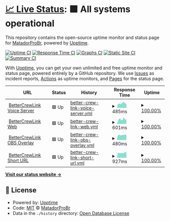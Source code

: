 # [📈 Live Status](https://MatadorProBr.github.io/BetterCrewLink-status): <!--live status--> **🟩 All systems operational**

This repository contains the open-source uptime monitor and status page for [MatadorProBr](https://MatadorProBr.github.io/BetterCrewLink-status), powered by [Upptime](https://github.com/upptime/upptime).

[![Uptime CI](https://github.com/MatadorProBr/BetterCrewLink-status/workflows/Uptime%20CI/badge.svg)](https://github.com/MatadorProBr/BetterCrewLink-status/actions?query=workflow%3A%22Uptime+CI%22)
[![Response Time CI](https://github.com/MatadorProBr/BetterCrewLink-status/workflows/Response%20Time%20CI/badge.svg)](https://github.com/MatadorProBr/BetterCrewLink-status/actions?query=workflow%3A%22Response+Time+CI%22)
[![Graphs CI](https://github.com/MatadorProBr/BetterCrewLink-status/workflows/Graphs%20CI/badge.svg)](https://github.com/MatadorProBr/BetterCrewLink-status/actions?query=workflow%3A%22Graphs+CI%22)
[![Static Site CI](https://github.com/MatadorProBr/BetterCrewLink-status/workflows/Static%20Site%20CI/badge.svg)](https://github.com/MatadorProBr/BetterCrewLink-status/actions?query=workflow%3A%22Static+Site+CI%22)
[![Summary CI](https://github.com/MatadorProBr/BetterCrewLink-status/workflows/Summary%20CI/badge.svg)](https://github.com/MatadorProBr/BetterCrewLink-status/actions?query=workflow%3A%22Summary+CI%22)

With [Upptime](https://upptime.js.org), you can get your own unlimited and free uptime monitor and status page, powered entirely by a GitHub repository. We use [Issues](https://github.com/MatadorProBr/BetterCrewLink-status/issues) as incident reports, [Actions](https://github.com/MatadorProBr/BetterCrewLink-status/actions) as uptime monitors, and [Pages](https://MatadorProBr.github.io/BetterCrewLink-status) for the status page.

<!--start: status pages-->
<!-- This summary is generated by Upptime (https://github.com/upptime/upptime) -->
<!-- Do not edit this manually, your changes will be overwritten -->
<!-- prettier-ignore -->
| URL | Status | History | Response Time | Uptime |
| --- | ------ | ------- | ------------- | ------ |
| <img alt="" src="https://favicons.githubusercontent.com/bettercrewl.ink" height="13"> [BetterCrewLink Voice Server](https://bettercrewl.ink) | 🟩 Up | [better-crew-link-voice-server.yml](https://github.com/MatadorProBr/BetterCrewLink-status/commits/HEAD/history/better-crew-link-voice-server.yml) | <details><summary><img alt="Response time graph" src="./graphs/better-crew-link-voice-server/response-time-week.png" height="20"> 485ms</summary><br><a href="https://MatadorProBr.github.io/BetterCrewLink-status/history/better-crew-link-voice-server"><img alt="Response time 493" src="https://img.shields.io/endpoint?url=https%3A%2F%2Fraw.githubusercontent.com%2FMatadorProBr%2FBetterCrewLink-status%2FHEAD%2Fapi%2Fbetter-crew-link-voice-server%2Fresponse-time.json"></a><br><a href="https://MatadorProBr.github.io/BetterCrewLink-status/history/better-crew-link-voice-server"><img alt="24-hour response time 432" src="https://img.shields.io/endpoint?url=https%3A%2F%2Fraw.githubusercontent.com%2FMatadorProBr%2FBetterCrewLink-status%2FHEAD%2Fapi%2Fbetter-crew-link-voice-server%2Fresponse-time-day.json"></a><br><a href="https://MatadorProBr.github.io/BetterCrewLink-status/history/better-crew-link-voice-server"><img alt="7-day response time 485" src="https://img.shields.io/endpoint?url=https%3A%2F%2Fraw.githubusercontent.com%2FMatadorProBr%2FBetterCrewLink-status%2FHEAD%2Fapi%2Fbetter-crew-link-voice-server%2Fresponse-time-week.json"></a><br><a href="https://MatadorProBr.github.io/BetterCrewLink-status/history/better-crew-link-voice-server"><img alt="30-day response time 493" src="https://img.shields.io/endpoint?url=https%3A%2F%2Fraw.githubusercontent.com%2FMatadorProBr%2FBetterCrewLink-status%2FHEAD%2Fapi%2Fbetter-crew-link-voice-server%2Fresponse-time-month.json"></a><br><a href="https://MatadorProBr.github.io/BetterCrewLink-status/history/better-crew-link-voice-server"><img alt="1-year response time 493" src="https://img.shields.io/endpoint?url=https%3A%2F%2Fraw.githubusercontent.com%2FMatadorProBr%2FBetterCrewLink-status%2FHEAD%2Fapi%2Fbetter-crew-link-voice-server%2Fresponse-time-year.json"></a></details> | <details><summary><a href="https://MatadorProBr.github.io/BetterCrewLink-status/history/better-crew-link-voice-server">100.00%</a></summary><a href="https://MatadorProBr.github.io/BetterCrewLink-status/history/better-crew-link-voice-server"><img alt="All-time uptime 100.00%" src="https://img.shields.io/endpoint?url=https%3A%2F%2Fraw.githubusercontent.com%2FMatadorProBr%2FBetterCrewLink-status%2FHEAD%2Fapi%2Fbetter-crew-link-voice-server%2Fuptime.json"></a><br><a href="https://MatadorProBr.github.io/BetterCrewLink-status/history/better-crew-link-voice-server"><img alt="24-hour uptime 100.00%" src="https://img.shields.io/endpoint?url=https%3A%2F%2Fraw.githubusercontent.com%2FMatadorProBr%2FBetterCrewLink-status%2FHEAD%2Fapi%2Fbetter-crew-link-voice-server%2Fuptime-day.json"></a><br><a href="https://MatadorProBr.github.io/BetterCrewLink-status/history/better-crew-link-voice-server"><img alt="7-day uptime 100.00%" src="https://img.shields.io/endpoint?url=https%3A%2F%2Fraw.githubusercontent.com%2FMatadorProBr%2FBetterCrewLink-status%2FHEAD%2Fapi%2Fbetter-crew-link-voice-server%2Fuptime-week.json"></a><br><a href="https://MatadorProBr.github.io/BetterCrewLink-status/history/better-crew-link-voice-server"><img alt="30-day uptime 100.00%" src="https://img.shields.io/endpoint?url=https%3A%2F%2Fraw.githubusercontent.com%2FMatadorProBr%2FBetterCrewLink-status%2FHEAD%2Fapi%2Fbetter-crew-link-voice-server%2Fuptime-month.json"></a><br><a href="https://MatadorProBr.github.io/BetterCrewLink-status/history/better-crew-link-voice-server"><img alt="1-year uptime 100.00%" src="https://img.shields.io/endpoint?url=https%3A%2F%2Fraw.githubusercontent.com%2FMatadorProBr%2FBetterCrewLink-status%2FHEAD%2Fapi%2Fbetter-crew-link-voice-server%2Fuptime-year.json"></a></details>
| <img alt="" src="https://favicons.githubusercontent.com/web.bettercrewl.ink" height="13"> [BetterCrewLink Web](https://web.bettercrewl.ink) | 🟩 Up | [better-crew-link-web.yml](https://github.com/MatadorProBr/BetterCrewLink-status/commits/HEAD/history/better-crew-link-web.yml) | <details><summary><img alt="Response time graph" src="./graphs/better-crew-link-web/response-time-week.png" height="20"> 601ms</summary><br><a href="https://MatadorProBr.github.io/BetterCrewLink-status/history/better-crew-link-web"><img alt="Response time 548" src="https://img.shields.io/endpoint?url=https%3A%2F%2Fraw.githubusercontent.com%2FMatadorProBr%2FBetterCrewLink-status%2FHEAD%2Fapi%2Fbetter-crew-link-web%2Fresponse-time.json"></a><br><a href="https://MatadorProBr.github.io/BetterCrewLink-status/history/better-crew-link-web"><img alt="24-hour response time 657" src="https://img.shields.io/endpoint?url=https%3A%2F%2Fraw.githubusercontent.com%2FMatadorProBr%2FBetterCrewLink-status%2FHEAD%2Fapi%2Fbetter-crew-link-web%2Fresponse-time-day.json"></a><br><a href="https://MatadorProBr.github.io/BetterCrewLink-status/history/better-crew-link-web"><img alt="7-day response time 601" src="https://img.shields.io/endpoint?url=https%3A%2F%2Fraw.githubusercontent.com%2FMatadorProBr%2FBetterCrewLink-status%2FHEAD%2Fapi%2Fbetter-crew-link-web%2Fresponse-time-week.json"></a><br><a href="https://MatadorProBr.github.io/BetterCrewLink-status/history/better-crew-link-web"><img alt="30-day response time 548" src="https://img.shields.io/endpoint?url=https%3A%2F%2Fraw.githubusercontent.com%2FMatadorProBr%2FBetterCrewLink-status%2FHEAD%2Fapi%2Fbetter-crew-link-web%2Fresponse-time-month.json"></a><br><a href="https://MatadorProBr.github.io/BetterCrewLink-status/history/better-crew-link-web"><img alt="1-year response time 548" src="https://img.shields.io/endpoint?url=https%3A%2F%2Fraw.githubusercontent.com%2FMatadorProBr%2FBetterCrewLink-status%2FHEAD%2Fapi%2Fbetter-crew-link-web%2Fresponse-time-year.json"></a></details> | <details><summary><a href="https://MatadorProBr.github.io/BetterCrewLink-status/history/better-crew-link-web">100.00%</a></summary><a href="https://MatadorProBr.github.io/BetterCrewLink-status/history/better-crew-link-web"><img alt="All-time uptime 100.00%" src="https://img.shields.io/endpoint?url=https%3A%2F%2Fraw.githubusercontent.com%2FMatadorProBr%2FBetterCrewLink-status%2FHEAD%2Fapi%2Fbetter-crew-link-web%2Fuptime.json"></a><br><a href="https://MatadorProBr.github.io/BetterCrewLink-status/history/better-crew-link-web"><img alt="24-hour uptime 100.00%" src="https://img.shields.io/endpoint?url=https%3A%2F%2Fraw.githubusercontent.com%2FMatadorProBr%2FBetterCrewLink-status%2FHEAD%2Fapi%2Fbetter-crew-link-web%2Fuptime-day.json"></a><br><a href="https://MatadorProBr.github.io/BetterCrewLink-status/history/better-crew-link-web"><img alt="7-day uptime 100.00%" src="https://img.shields.io/endpoint?url=https%3A%2F%2Fraw.githubusercontent.com%2FMatadorProBr%2FBetterCrewLink-status%2FHEAD%2Fapi%2Fbetter-crew-link-web%2Fuptime-week.json"></a><br><a href="https://MatadorProBr.github.io/BetterCrewLink-status/history/better-crew-link-web"><img alt="30-day uptime 100.00%" src="https://img.shields.io/endpoint?url=https%3A%2F%2Fraw.githubusercontent.com%2FMatadorProBr%2FBetterCrewLink-status%2FHEAD%2Fapi%2Fbetter-crew-link-web%2Fuptime-month.json"></a><br><a href="https://MatadorProBr.github.io/BetterCrewLink-status/history/better-crew-link-web"><img alt="1-year uptime 100.00%" src="https://img.shields.io/endpoint?url=https%3A%2F%2Fraw.githubusercontent.com%2FMatadorProBr%2FBetterCrewLink-status%2FHEAD%2Fapi%2Fbetter-crew-link-web%2Fuptime-year.json"></a></details>
| <img alt="" src="https://favicons.githubusercontent.com/obs.bettercrewlink.app" height="13"> [BetterCrewLink OBS Overlay](https://obs.bettercrewlink.app) | 🟩 Up | [better-crew-link-obs-overlay.yml](https://github.com/MatadorProBr/BetterCrewLink-status/commits/HEAD/history/better-crew-link-obs-overlay.yml) | <details><summary><img alt="Response time graph" src="./graphs/better-crew-link-obs-overlay/response-time-week.png" height="20"> 480ms</summary><br><a href="https://MatadorProBr.github.io/BetterCrewLink-status/history/better-crew-link-obs-overlay"><img alt="Response time 478" src="https://img.shields.io/endpoint?url=https%3A%2F%2Fraw.githubusercontent.com%2FMatadorProBr%2FBetterCrewLink-status%2FHEAD%2Fapi%2Fbetter-crew-link-obs-overlay%2Fresponse-time.json"></a><br><a href="https://MatadorProBr.github.io/BetterCrewLink-status/history/better-crew-link-obs-overlay"><img alt="24-hour response time 502" src="https://img.shields.io/endpoint?url=https%3A%2F%2Fraw.githubusercontent.com%2FMatadorProBr%2FBetterCrewLink-status%2FHEAD%2Fapi%2Fbetter-crew-link-obs-overlay%2Fresponse-time-day.json"></a><br><a href="https://MatadorProBr.github.io/BetterCrewLink-status/history/better-crew-link-obs-overlay"><img alt="7-day response time 480" src="https://img.shields.io/endpoint?url=https%3A%2F%2Fraw.githubusercontent.com%2FMatadorProBr%2FBetterCrewLink-status%2FHEAD%2Fapi%2Fbetter-crew-link-obs-overlay%2Fresponse-time-week.json"></a><br><a href="https://MatadorProBr.github.io/BetterCrewLink-status/history/better-crew-link-obs-overlay"><img alt="30-day response time 478" src="https://img.shields.io/endpoint?url=https%3A%2F%2Fraw.githubusercontent.com%2FMatadorProBr%2FBetterCrewLink-status%2FHEAD%2Fapi%2Fbetter-crew-link-obs-overlay%2Fresponse-time-month.json"></a><br><a href="https://MatadorProBr.github.io/BetterCrewLink-status/history/better-crew-link-obs-overlay"><img alt="1-year response time 478" src="https://img.shields.io/endpoint?url=https%3A%2F%2Fraw.githubusercontent.com%2FMatadorProBr%2FBetterCrewLink-status%2FHEAD%2Fapi%2Fbetter-crew-link-obs-overlay%2Fresponse-time-year.json"></a></details> | <details><summary><a href="https://MatadorProBr.github.io/BetterCrewLink-status/history/better-crew-link-obs-overlay">100.00%</a></summary><a href="https://MatadorProBr.github.io/BetterCrewLink-status/history/better-crew-link-obs-overlay"><img alt="All-time uptime 100.00%" src="https://img.shields.io/endpoint?url=https%3A%2F%2Fraw.githubusercontent.com%2FMatadorProBr%2FBetterCrewLink-status%2FHEAD%2Fapi%2Fbetter-crew-link-obs-overlay%2Fuptime.json"></a><br><a href="https://MatadorProBr.github.io/BetterCrewLink-status/history/better-crew-link-obs-overlay"><img alt="24-hour uptime 100.00%" src="https://img.shields.io/endpoint?url=https%3A%2F%2Fraw.githubusercontent.com%2FMatadorProBr%2FBetterCrewLink-status%2FHEAD%2Fapi%2Fbetter-crew-link-obs-overlay%2Fuptime-day.json"></a><br><a href="https://MatadorProBr.github.io/BetterCrewLink-status/history/better-crew-link-obs-overlay"><img alt="7-day uptime 100.00%" src="https://img.shields.io/endpoint?url=https%3A%2F%2Fraw.githubusercontent.com%2FMatadorProBr%2FBetterCrewLink-status%2FHEAD%2Fapi%2Fbetter-crew-link-obs-overlay%2Fuptime-week.json"></a><br><a href="https://MatadorProBr.github.io/BetterCrewLink-status/history/better-crew-link-obs-overlay"><img alt="30-day uptime 100.00%" src="https://img.shields.io/endpoint?url=https%3A%2F%2Fraw.githubusercontent.com%2FMatadorProBr%2FBetterCrewLink-status%2FHEAD%2Fapi%2Fbetter-crew-link-obs-overlay%2Fuptime-month.json"></a><br><a href="https://MatadorProBr.github.io/BetterCrewLink-status/history/better-crew-link-obs-overlay"><img alt="1-year uptime 100.00%" src="https://img.shields.io/endpoint?url=https%3A%2F%2Fraw.githubusercontent.com%2FMatadorProBr%2FBetterCrewLink-status%2FHEAD%2Fapi%2Fbetter-crew-link-obs-overlay%2Fuptime-year.json"></a></details>
| <img alt="" src="https://favicons.githubusercontent.com/bettercrewlink.app" height="13"> [BetterCrewLink Short URL](https://bettercrewlink.app) | 🟩 Up | [better-crew-link-short-url.yml](https://github.com/MatadorProBr/BetterCrewLink-status/commits/HEAD/history/better-crew-link-short-url.yml) | <details><summary><img alt="Response time graph" src="./graphs/better-crew-link-short-url/response-time-week.png" height="20"> 927ms</summary><br><a href="https://MatadorProBr.github.io/BetterCrewLink-status/history/better-crew-link-short-url"><img alt="Response time 949" src="https://img.shields.io/endpoint?url=https%3A%2F%2Fraw.githubusercontent.com%2FMatadorProBr%2FBetterCrewLink-status%2FHEAD%2Fapi%2Fbetter-crew-link-short-url%2Fresponse-time.json"></a><br><a href="https://MatadorProBr.github.io/BetterCrewLink-status/history/better-crew-link-short-url"><img alt="24-hour response time 980" src="https://img.shields.io/endpoint?url=https%3A%2F%2Fraw.githubusercontent.com%2FMatadorProBr%2FBetterCrewLink-status%2FHEAD%2Fapi%2Fbetter-crew-link-short-url%2Fresponse-time-day.json"></a><br><a href="https://MatadorProBr.github.io/BetterCrewLink-status/history/better-crew-link-short-url"><img alt="7-day response time 927" src="https://img.shields.io/endpoint?url=https%3A%2F%2Fraw.githubusercontent.com%2FMatadorProBr%2FBetterCrewLink-status%2FHEAD%2Fapi%2Fbetter-crew-link-short-url%2Fresponse-time-week.json"></a><br><a href="https://MatadorProBr.github.io/BetterCrewLink-status/history/better-crew-link-short-url"><img alt="30-day response time 949" src="https://img.shields.io/endpoint?url=https%3A%2F%2Fraw.githubusercontent.com%2FMatadorProBr%2FBetterCrewLink-status%2FHEAD%2Fapi%2Fbetter-crew-link-short-url%2Fresponse-time-month.json"></a><br><a href="https://MatadorProBr.github.io/BetterCrewLink-status/history/better-crew-link-short-url"><img alt="1-year response time 949" src="https://img.shields.io/endpoint?url=https%3A%2F%2Fraw.githubusercontent.com%2FMatadorProBr%2FBetterCrewLink-status%2FHEAD%2Fapi%2Fbetter-crew-link-short-url%2Fresponse-time-year.json"></a></details> | <details><summary><a href="https://MatadorProBr.github.io/BetterCrewLink-status/history/better-crew-link-short-url">100.00%</a></summary><a href="https://MatadorProBr.github.io/BetterCrewLink-status/history/better-crew-link-short-url"><img alt="All-time uptime 100.00%" src="https://img.shields.io/endpoint?url=https%3A%2F%2Fraw.githubusercontent.com%2FMatadorProBr%2FBetterCrewLink-status%2FHEAD%2Fapi%2Fbetter-crew-link-short-url%2Fuptime.json"></a><br><a href="https://MatadorProBr.github.io/BetterCrewLink-status/history/better-crew-link-short-url"><img alt="24-hour uptime 100.00%" src="https://img.shields.io/endpoint?url=https%3A%2F%2Fraw.githubusercontent.com%2FMatadorProBr%2FBetterCrewLink-status%2FHEAD%2Fapi%2Fbetter-crew-link-short-url%2Fuptime-day.json"></a><br><a href="https://MatadorProBr.github.io/BetterCrewLink-status/history/better-crew-link-short-url"><img alt="7-day uptime 100.00%" src="https://img.shields.io/endpoint?url=https%3A%2F%2Fraw.githubusercontent.com%2FMatadorProBr%2FBetterCrewLink-status%2FHEAD%2Fapi%2Fbetter-crew-link-short-url%2Fuptime-week.json"></a><br><a href="https://MatadorProBr.github.io/BetterCrewLink-status/history/better-crew-link-short-url"><img alt="30-day uptime 100.00%" src="https://img.shields.io/endpoint?url=https%3A%2F%2Fraw.githubusercontent.com%2FMatadorProBr%2FBetterCrewLink-status%2FHEAD%2Fapi%2Fbetter-crew-link-short-url%2Fuptime-month.json"></a><br><a href="https://MatadorProBr.github.io/BetterCrewLink-status/history/better-crew-link-short-url"><img alt="1-year uptime 100.00%" src="https://img.shields.io/endpoint?url=https%3A%2F%2Fraw.githubusercontent.com%2FMatadorProBr%2FBetterCrewLink-status%2FHEAD%2Fapi%2Fbetter-crew-link-short-url%2Fuptime-year.json"></a></details>

<!--end: status pages-->

[**Visit our status website →**](https://MatadorProBr.github.io/BetterCrewLink-status)

## 📄 License

- Powered by: [Upptime](https://github.com/upptime/upptime)
- Code: [MIT](./LICENSE) © [MatadorProBr](https://MatadorProBr.github.io/BetterCrewLink-status)
- Data in the `./history` directory: [Open Database License](https://opendatacommons.org/licenses/odbl/1-0/)
